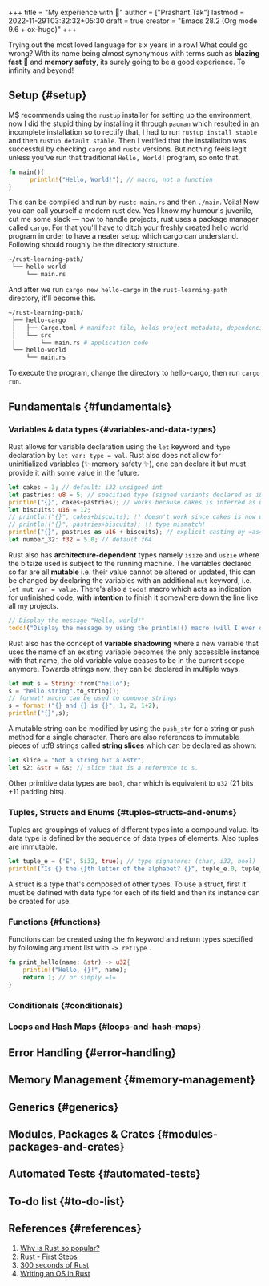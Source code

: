 +++
title = "My experience with 🦀"
author = ["Prashant Tak"]
lastmod = 2022-11-29T03:32:32+05:30
draft = true
creator = "Emacs 28.2 (Org mode 9.6 + ox-hugo)"
+++

Trying out the most loved language for six years in a row! What could go wrong? With its name being almost synonymous with terms such as **blazing fast** 🚀 and **memory safety**, its surely going to be a good experience. To infinity and beyond!


## Setup {#setup}

M$ recommends using the `rustup` installer for setting up the environment, now I did the stupid thing by installing it through `pacman` which resulted in an incomplete installation so to rectify that, I had to run `rustup install stable` and then `rustup default stable`. Then I verified that the installation was successful by checking `cargo` and `rustc` versions. But nothing feels legit unless you've run that traditional `Hello, World!` program, so onto that.

```rust
fn main(){
      println!("Hello, World!"); // macro, not a function
}
```

This can be compiled and run by `rustc main.rs` and then `./main`. Voila! Now you can call yourself a modern rust dev. Yes I know my humour's juvenile, cut me some slack — now to handle projects, rust uses a package manager called `cargo`. For that you'll have to ditch your freshly created hello world program in order to have a neater setup which cargo can understand. Following should roughly be the directory structure.

```sh
~/rust-learning-path/
 └── hello-world
     └── main.rs
```

And after we run `cargo new hello-cargo` in the `rust-learning-path` directory, it'll become this.

```sh
~/rust-learning-path/
 ├── hello-cargo
 │   ├── Cargo.toml # manifest file, holds project metadata, dependencies
 │   └── src
 │       └── main.rs # application code
 └── hello-world
     └── main.rs
```

To execute the program, change the directory to hello-cargo, then run `cargo run`.


## Fundamentals {#fundamentals}


### Variables &amp; data types {#variables-and-data-types}

Rust allows for variable declaration using the `let` keyword and `type` declaration by  `let var: type = val`. Rust also does not allow for uninitialized variables (✨ memory safety ✨), one can declare it but must provide it with some value in the future.

```rust
let cakes = 3; // default: i32 unsigned int
let pastries: u8 = 5; // specified type (signed variants declared as i8)
println!("{}", cakes+pastries); // works because cakes is inferred as u8
let biscuits: u16 = 12;
// println!("{}", cakes+biscuits); !! doesn't work since cakes is now u8 after line 3
// println!("{}", pastries+biscuits); !! type mismatch!
println!("{}", pastries as u16 + biscuits); // explicit casting by =as=
let number_32: f32 = 5.0; // default f64
```

Rust also has **architecture-dependent** types namely `isize` and `uszie` where the bitsize used is subject to the running machine. The variables declared so far are all **mutable** i.e. their value cannot be altered or updated, this can be changed by declaring the variables with an additional `mut` keyword, i.e. `let mut var = value`. There's also a `todo!` macro which acts as indication for unfinished code, **with intention** to finish it somewhere down the line like all my projects.

```rust
// Display the message "Hello, world!"
todo!("Display the message by using the println!() macro (will I ever do it?? hmm 🤔)");
```

Rust also has the concept of **variable shadowing** where a new variable that uses the name of an existing variable becomes the only accessible instance with that name, the old variable value ceases to be in the current scope anymore. Towards strings now, they can be declared in multiple ways.

```rust
let mut s = String::from("hello");
s = "hello string".to_string();
// format! macro can be used to compose strings
s = format!("{} and {} is {}", 1, 2, 1+2);
println!("{}",s);
```

A mutable string can be modified by using the `push_str` for a string or `push` method for a single character. There are also references to  immutable pieces of utf8 strings called **string slices** which can be declared as shown:

```rust
let slice = "Not a string but a &str";
let s2: &str = &s; // slice that is a reference to s.
```

Other primitive data types are `bool`, `char` which is equivalent to `u32` (21 bits +11 padding bits).


### Tuples, Structs and Enums {#tuples-structs-and-enums}

Tuples are groupings of values of different types into a compound value. Its data type is defined by the sequence of data types of elements. Also tuples are immutable.

```rust
let tuple_e = ('E', 5i32, true); // type signature: (char, i32, bool)
println!("Is {} the {}th letter of the alphabet? {}", tuple_e.0, tuple_e.1, tuple_e.2);
```

A struct is a type that's composed of other types. To use a struct, first it must be defined with data type for each of its field and then its instance can be created for use.


### Functions {#functions}

Functions can be created using the `fn` keyword and return types specified by following argument list with `-> retType` .

```rust
fn print_hello(name: &str) -> u32{
    println!("Hello, {}!", name);
    return 1; // or simply =1=
}
```


### Conditionals {#conditionals}


### Loops and Hash Maps {#loops-and-hash-maps}


## Error Handling {#error-handling}


## Memory Management {#memory-management}


## Generics {#generics}


## Modules, Packages &amp; Crates {#modules-packages-and-crates}


## Automated Tests {#automated-tests}


## To-do list {#to-do-list}


## References {#references}

1.  [Why is Rust so popular?](https://stackoverflow.blog/2020/01/20/what-is-rust-and-why-is-it-so-popular/)
2.  [Rust - First Steps](https://docs.microsoft.com/en-us/learn/paths/rust-first-steps/?source=learn)
3.  [300 seconds of Rust](https://www.youtube.com/playlist?list=PLwhLlO5Vugx6KCwTpW_4fUeES2jdkDSW9)
4.  [Writing an OS in Rust](https://os.phil-opp.com/)
